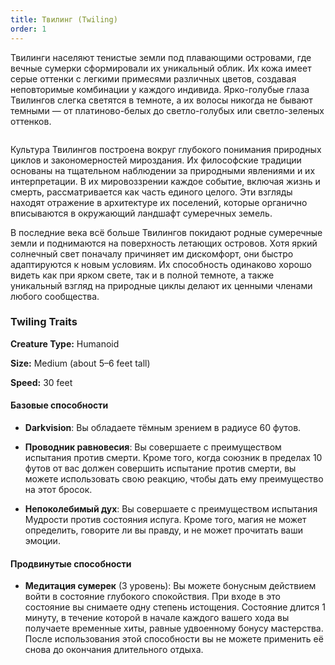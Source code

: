 ```yaml
---
title: Твилинг (Twiling)
order: 1
---
```


Твилинги населяют тенистые земли под плавающими островами, где вечные сумерки сформировали их уникальный облик. Их кожа имеет серые оттенки с легкими примесями различных цветов, создавая неповторимые комбинации у каждого индивида. Ярко-голубые глаза Твилингов слегка светятся в темноте, а их волосы никогда не бывают темными — от платиново-белых до светло-голубых или светло-зеленых оттенков.

<Image name="twilings.webp" />

Культура Твилингов построена вокруг глубокого понимания природных циклов и закономерностей мироздания. Их философские традиции основаны на тщательном наблюдении за природными явлениями и их интерпретации. В их мировоззрении каждое событие, включая жизнь и смерть, рассматривается как часть единого целого. Эти взгляды находят отражение в архитектуре их поселений, которые органично вписываются в окружающий ландшафт сумеречных земель.

В последние века всё больше Твилингов покидают родные сумеречные земли и поднимаются на поверхность летающих островов. Хотя яркий солнечный свет поначалу причиняет им дискомфорт, они быстро адаптируются к новым условиям. Их способность одинаково хорошо видеть как при ярком свете, так и в полной темноте, а также уникальный взгляд на природные циклы делают их ценными членами любого сообщества.

### Twiling Traits
**Creature Type:** Humanoid

**Size:** Medium (about 5–6 feet tall)

**Speed:** 30 feet

#### Базовые способности
- **Darkvision**: Вы обладаете тёмным зрением в радиусе 60 футов.

- **Проводник равновесия**: Вы совершаете с преимуществом испытания против смерти. Кроме того, когда союзник в пределах 10 футов от вас должен совершить испытание против смерти, вы можете использовать свою реакцию, чтобы дать ему преимущество на этот бросок.

- **Непоколебимый дух**: Вы совершаете с преимуществом испытания Мудрости против состояния испуга. Кроме того, магия не может определить, говорите ли вы правду, и не может прочитать ваши эмоции.

#### Продвинутые способности
- **Медитация сумерек** (3 уровень): Вы можете бонусным действием войти в состояние глубокого спокойствия. При входе в это состояние вы снимаете одну степень истощения. Состояние длится 1 минуту, в течение которой в начале каждого вашего хода вы получаете временные хиты, равные удвоенному бонусу мастерства. После использования этой способности вы не можете применить её снова до окончания длительного отдыха.